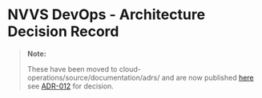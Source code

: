 # NVVS DevOps - Architecture Decision Record
> **Note:**  
>
> These have been moved to cloud-operations/source/documentation/adrs/ and are now published [here](https://ministryofjustice.github.io/cloud-operations/documentation/adrs/adr-index.html#architecture-decision-records) see [ADR-012](https://ministryofjustice.github.io/cloud-operations/documentation/adrs/012-use-techdocs-for-adrs.html#012-use-tech-docs-for-adrs) for decision.

